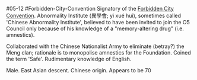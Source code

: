 #05-12 #Forbidden-City-Convention 
Signatory of the [Forbidden City Convention](https://scp-wiki.wikidot.com/wrong-proposal). Abnormality Institute (異學會; yì xué huì), sometimes called 'Chinese Abnormality Institute', believed to have been invited to join the O5 Council only because of his knowledge of a "memory-altering drug" (i.e. amnestics).

Collaborated with the Chinese Nationalist Army to eliminate (betray?) the Meng clan; rationale is to monopolise amnestics for the Foundation. Coined the term 'Safe'. Rudimentary knowledge of English.

Male. East Asian descent. Chinese origin. Appears to be 70